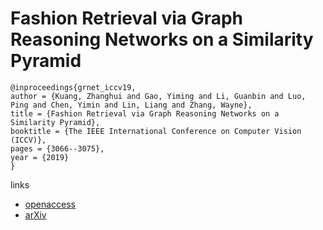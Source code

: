 # Fashion Retrieval via Graph Reasoning Networks on a Similarity Pyramid

```
@inproceedings{grnet_iccv19,
author = {Kuang, Zhanghui and Gao, Yiming and Li, Guanbin and Luo, Ping and Chen, Yimin and Lin, Liang and Zhang, Wayne},
title = {Fashion Retrieval via Graph Reasoning Networks on a Similarity Pyramid},
booktitle = {The IEEE International Conference on Computer Vision (ICCV)},
pages = {3066--3075},
year = {2019}
}
```

links
- [openaccess](http://openaccess.thecvf.com/content_ICCV_2019/html/Kuang_Fashion_Retrieval_via_Graph_Reasoning_Networks_on_a_Similarity_Pyramid_ICCV_2019_paper.html)
- [arXiv](https://arxiv.org/abs/1908.11754)
